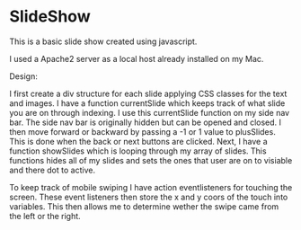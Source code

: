 # SlideShow


This is a basic slide show created using javascript. 


I used a Apache2 server as a local host already installed on my Mac.

Design: 

I first create a div structure for each slide applying CSS classes for the text and images. I have a function currentSlide which 
keeps track of what slide you are on through indexing. I use this currentSlide function on my side nav bar. The side nav bar is originally
hidden but can be opened and closed. I then move forward or backward by passing a -1 or 1 value to plusSlides. This 
is done when the back or next buttons are clicked. Next, I have a function showSlides which is looping through my array of slides.
This functions hides all of my slides and sets the ones that user are on to visiable and there dot to active. 

To keep track of mobile swiping I have action eventlisteners for touching the screen. These event listeners then store the x and y 
coors of the touch into variables. This then allows me to determine wether the swipe came from the left or the right. 

